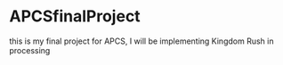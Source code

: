 # APCSfinalProject
this is my final project for APCS, I will be implementing Kingdom Rush in processing
